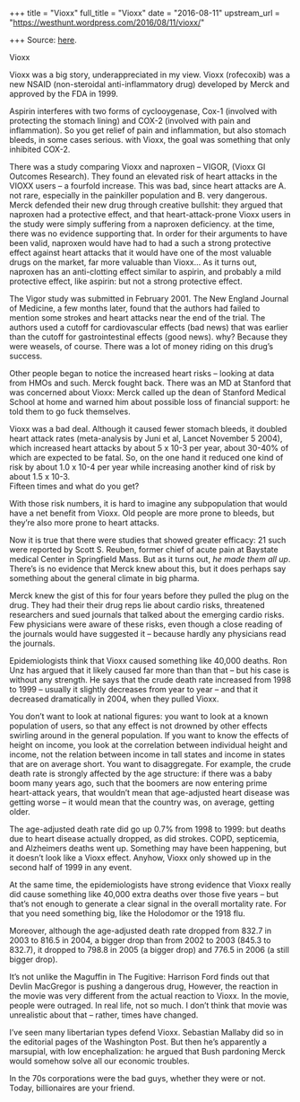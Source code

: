 +++
title = "Vioxx"
full_title = "Vioxx"
date = "2016-08-11"
upstream_url = "https://westhunt.wordpress.com/2016/08/11/vioxx/"

+++
Source: [here](https://westhunt.wordpress.com/2016/08/11/vioxx/).

Vioxx

Vioxx was a big story, underappreciated in my view. Vioxx (rofecoxib)
was a new NSAID (non-steroidal anti-inflammatory drug) developed by
Merck and approved by the FDA in 1999.

Aspirin interferes with two forms of cyclooygenase, Cox-1 (involved with
protecting the stomach lining) and COX-2 (involved with pain and
inflammation). So you get relief of pain and inflammation, but also
stomach bleeds, in some cases serious. with Vioxx, the goal was
something that only inhibited COX-2.

There was a study comparing Vioxx and naproxen – VIGOR, (Vioxx GI
Outcomes Research). They found an elevated risk of heart attacks in the
VIOXX users – a fourfold increase. This was bad, since heart attacks are
A. not rare, especially in the painkiller population and B. very
dangerous. Merck defended their new drug through creative bullshit: they
argued that naproxen had a protective effect, and that
heart-attack-prone Vioxx users in the study were simply suffering from a
naproxen deficiency. at the time, there was no evidence supporting that.
In order for their arguments to have been valid, naproxen would have had
to had a such a strong protective effect against heart attacks that it
would have one of the most valuable drugs on the market, far more
valuable than Vioxx… As it turns out, naproxen has an anti-clotting
effect similar to aspirin, and probably a mild protective effect, like
aspirin: but not a strong protective effect.

The Vigor study was submitted in February 2001. The New England Journal
of Medicine, a few months later, found that the authors had failed to
mention some strokes and heart attacks near the end of the trial. The
authors used a cutoff for cardiovascular effects (bad news) that was
earlier than the cutoff for gastrointestinal effects (good news). why?
Because they were weasels, of course. There was a lot of money riding on
this drug’s success.

Other people began to notice the increased heart risks – looking at data
from HMOs and such. Merck fought back. There was an MD at Stanford that
was concerned about Vioxx: Merck called up the dean of Stanford Medical
School at home and warned him about possible loss of financial support:
he told them to go fuck themselves.

Vioxx was a bad deal. Although it caused fewer stomach bleeds, it
doubled heart attack rates (meta-analysis by Juni et al, Lancet November
5 2004), which increased heart attacks by about 5 x 10-3 per year, about
30-40% of which are expected to be fatal. So, on the one hand it reduced
one kind of risk by about 1.0 x 10-4 per year while increasing another
kind of risk by about 1.5 x 10-3.  
Fifteen times and what do you get?

With those risk numbers, it is hard to imagine any subpopulation that
would have a net benefit from Vioxx. Old people are more prone to
bleeds, but they’re also more prone to heart attacks.

Now it is true that there were studies that showed greater efficacy: 21
such were reported by Scott S. Reuben, former chief of acute pain at
Baystate medical Center in Springfield Mass. But as it turns out, *he
made them all up*. There’s is no evidence that Merck knew about this,
but it does perhaps say something about the general climate in big
pharma.

Merck knew the gist of this for four years before they pulled the plug
on the drug. They had their their drug reps lie about cardio risks,
threatened researchers and sued journals that talked about the emerging
cardio risks. Few physicians were aware of these risks, even though a
close reading of the journals would have suggested it – because hardly
any physicians read the journals.

Epidemiologists think that Vioxx caused something like 40,000 deaths.
Ron Unz has argued that it likely caused far more than than that – but
his case is without any strength. He says that the crude death rate
increased from 1998 to 1999 – usually it slightly decreases from year to
year – and that it decreased dramatically in 2004, when they pulled
Vioxx.

You don’t want to look at national figures: you want to look at a known
population of users, so that any effect is not drowned by other effects
swirling around in the general population. If you want to know the
effects of height on income, you look at the correlation between
individual height and income, not the relation between income in tall
states and income in states that are on average short. You want to
disaggregate. For example, the crude death rate is strongly affected by
the age structure: if there was a baby boom many years ago, such that
the boomers are now entering prime heart-attack years, that wouldn’t
mean that age-adjusted heart disease was getting worse – it would mean
that the country was, on average, getting older.

The age-adjusted death rate did go up 0.7% from 1998 to 1999: but deaths
due to heart disease actually dropped, as did strokes. COPD, septicemia,
and Alzheimers deaths went up. Something may have been happening, but it
doesn’t look like a Vioxx effect. Anyhow, Vioxx only showed up in the
second half of 1999 in any event.

At the same time, the epidemiologists have strong evidence that Vioxx
really did cause something like 40,000 extra deaths over those five
years – but that’s not enough to generate a clear signal in the overall
mortality rate. For that you need something big, like the Holodomor or
the 1918 flu.

Moreover, although the age-adjusted death rate dropped from 832.7 in
2003 to 816.5 in 2004, a bigger drop than from 2002 to 2003 (845.3 to
832.7), it dropped to 798.8 in 2005 (a bigger drop) and 776.5 in 2006 (a
still bigger drop).

It’s not unlike the Maguffin in The Fugitive: Harrison Ford finds out
that Devlin MacGregor is pushing a dangerous drug, However, the reaction
in the movie was very different from the actual reaction to Vioxx. In
the movie, people were outraged. In real life, not so much. I don’t
think that movie was unrealistic about that – rather, times have
changed.

I’ve seen many libertarian types defend Vioxx. Sebastian Mallaby did so
in the editorial pages of the Washington Post. But then he’s apparently
a marsupial, with low encephalization: he argued that Bush pardoning
Merck would somehow solve all our economic troubles.

In the 70s corporations were the bad guys, whether they were or not.
Today, billionaires are your friend.

